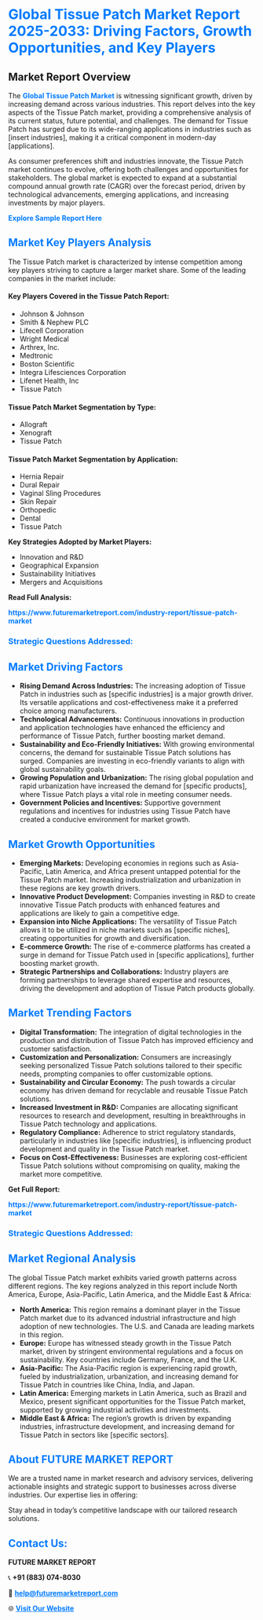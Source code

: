 <h1 style="color: #007BFF;">Global Tissue Patch Market Report 2025-2033: Driving Factors, Growth Opportunities, and Key Players</h1>

<section id="overview">
<h2>Market Report Overview</h2>
<p>The <a href="https://www.futuremarketreport.com/industry-report/tissue-patch-market" style="color: #007BFF; text-decoration: none;"><strong>Global Tissue Patch Market</strong></a> is witnessing significant growth, driven by increasing demand across various industries. This report delves into the key aspects of the Tissue Patch market, providing a comprehensive analysis of its current status, future potential, and challenges. The demand for Tissue Patch has surged due to its wide-ranging applications in industries such as [insert industries], making it a critical component in modern-day [applications].</p>
<p>As consumer preferences shift and industries innovate, the Tissue Patch market continues to evolve, offering both challenges and opportunities for stakeholders. The global market is expected to expand at a substantial compound annual growth rate (CAGR) over the forecast period, driven by technological advancements, emerging applications, and increasing investments by major players.</p>
</section>

<section id="overview">
<p><a href="https://www.futuremarketreport.com/request-sample/reportId=106926" style="color: #007BFF; text-decoration: none;"><strong>Explore Sample Report Here</strong></a></p>
</section>

<section id="key-players">
<h2 style="color: #007BFF;">Market Key Players Analysis</h2>
<p>The Tissue Patch market is characterized by intense competition among key players striving to capture a larger market share. Some of the leading companies in the market include:</p>
<h4>Key Players Covered in the Tissue Patch Report:</h4>
<ul><li>Johnson &amp; Johnson</li><li>Smith &amp; Nephew PLC</li><li>Lifecell Corporation</li><li>Wright Medical</li><li>Arthrex, Inc.</li><li>Medtronic</li><li>Boston Scientific</li><li>Integra Lifesciences Corporation</li><li>Lifenet Health, Inc</li><li>Tissue Patch</li></ul>
<h4>Tissue Patch Market Segmentation by Type:</h4>
<ul><li>Allograft</li><li>Xenograft</li><li>Tissue Patch</li></ul>

<h4>Tissue Patch Market Segmentation by Application:</h4>
<ul><li>Hernia Repair</li><li>Dural Repair</li><li>Vaginal Sling Procedures</li><li>Skin Repair</li><li>Orthopedic</li><li>Dental</li><li>Tissue Patch</li></ul>
<p><strong>Key Strategies Adopted by Market Players:</strong></p>
<ul>
<li>Innovation and R&D</li>
<li>Geographical Expansion</li>
<li>Sustainability Initiatives</li>
<li>Mergers and Acquisitions</li>
</ul>
</section>

<section>
<p><strong>Read Full Analysis: </strong></p><a href="https://www.futuremarketreport.com/industry-report/tissue-patch-market" style="color: #007BFF; text-decoration: none;"><strong>https://www.futuremarketreport.com/industry-report/tissue-patch-market</strong></a>
<h3 style="color: #007BFF;">Strategic Questions Addressed:</h3>
</section>

<section id="driving-factors">
<h2 style="color: #007BFF;">Market Driving Factors</h2>
<ul>
<li><strong>Rising Demand Across Industries:</strong> The increasing adoption of Tissue Patch in industries such as [specific industries] is a major growth driver. Its versatile applications and cost-effectiveness make it a preferred choice among manufacturers.</li>
<li><strong>Technological Advancements:</strong> Continuous innovations in production and application technologies have enhanced the efficiency and performance of Tissue Patch, further boosting market demand.</li>
<li><strong>Sustainability and Eco-Friendly Initiatives:</strong> With growing environmental concerns, the demand for sustainable Tissue Patch solutions has surged. Companies are investing in eco-friendly variants to align with global sustainability goals.</li>
<li><strong>Growing Population and Urbanization:</strong> The rising global population and rapid urbanization have increased the demand for [specific products], where Tissue Patch plays a vital role in meeting consumer needs.</li>
<li><strong>Government Policies and Incentives:</strong> Supportive government regulations and incentives for industries using Tissue Patch have created a conducive environment for market growth.</li>
</ul>
</section>

<section id="growth-opportunities">
<h2 style="color: #007BFF;">Market Growth Opportunities</h2>
<ul>
<li><strong>Emerging Markets:</strong> Developing economies in regions such as Asia-Pacific, Latin America, and Africa present untapped potential for the Tissue Patch market. Increasing industrialization and urbanization in these regions are key growth drivers.</li>
<li><strong>Innovative Product Development:</strong> Companies investing in R&D to create innovative Tissue Patch products with enhanced features and applications are likely to gain a competitive edge.</li>
<li><strong>Expansion into Niche Applications:</strong> The versatility of Tissue Patch allows it to be utilized in niche markets such as [specific niches], creating opportunities for growth and diversification.</li>
<li><strong>E-commerce Growth:</strong> The rise of e-commerce platforms has created a surge in demand for Tissue Patch used in [specific applications], further boosting market growth.</li>
<li><strong>Strategic Partnerships and Collaborations:</strong> Industry players are forming partnerships to leverage shared expertise and resources, driving the development and adoption of Tissue Patch products globally.</li>
</ul>
</section>

<section id="trending-factors">
<h2 style="color: #007BFF;">Market Trending Factors</h2>
<ul>
<li><strong>Digital Transformation:</strong> The integration of digital technologies in the production and distribution of Tissue Patch has improved efficiency and customer satisfaction.</li>
<li><strong>Customization and Personalization:</strong> Consumers are increasingly seeking personalized Tissue Patch solutions tailored to their specific needs, prompting companies to offer customizable options.</li>
<li><strong>Sustainability and Circular Economy:</strong> The push towards a circular economy has driven demand for recyclable and reusable Tissue Patch solutions.</li>
<li><strong>Increased Investment in R&D:</strong> Companies are allocating significant resources to research and development, resulting in breakthroughs in Tissue Patch technology and applications.</li>
<li><strong>Regulatory Compliance:</strong> Adherence to strict regulatory standards, particularly in industries like [specific industries], is influencing product development and quality in the Tissue Patch market.</li>
<li><strong>Focus on Cost-Effectiveness:</strong> Businesses are exploring cost-efficient Tissue Patch solutions without compromising on quality, making the market more competitive.</li>
</ul>
</section>

<section>
<p><strong>Get Full Report: </strong></p><a href="https://www.futuremarketreport.com/industry-report/tissue-patch-market" style="color: #007BFF; text-decoration: none;"><strong>https://www.futuremarketreport.com/industry-report/tissue-patch-market</strong></a>
<h3 style="color: #007BFF;">Strategic Questions Addressed:</h3>
</section>


<section id="regional-analysis">
<h2 style="color: #007BFF;">Market Regional Analysis</h2>
<p>The global Tissue Patch market exhibits varied growth patterns across different regions. The key regions analyzed in this report include North America, Europe, Asia-Pacific, Latin America, and the Middle East & Africa:</p>
<ul>
<li><strong>North America:</strong> This region remains a dominant player in the Tissue Patch market due to its advanced industrial infrastructure and high adoption of new technologies. The U.S. and Canada are leading markets in this region.</li>
<li><strong>Europe:</strong> Europe has witnessed steady growth in the Tissue Patch market, driven by stringent environmental regulations and a focus on sustainability. Key countries include Germany, France, and the U.K.</li>
<li><strong>Asia-Pacific:</strong> The Asia-Pacific region is experiencing rapid growth, fueled by industrialization, urbanization, and increasing demand for Tissue Patch in countries like China, India, and Japan.</li>
<li><strong>Latin America:</strong> Emerging markets in Latin America, such as Brazil and Mexico, present significant opportunities for the Tissue Patch market, supported by growing industrial activities and investments.</li>
<li><strong>Middle East & Africa:</strong> The region’s growth is driven by expanding industries, infrastructure development, and increasing demand for Tissue Patch in sectors like [specific sectors].</li>
</ul>
</section>

<footer>
<h2 style="color: #007BFF;">About FUTURE MARKET REPORT</h2>
<p>We are a trusted name in market research and advisory services, delivering actionable insights and strategic support to businesses across diverse industries. Our expertise lies in offering:</p>

<p>Stay ahead in today’s competitive landscape with our tailored research solutions.</p>

<h2 style="color: #007BFF;">Contact Us:</h2>
<p><strong>FUTURE MARKET REPORT</strong></p>
<p>📞 <strong>+91 (883) 074-8030</strong></p>
<p>📧 <strong><a href="mailto:help@futuremarketreport.com" style="color: #007BFF;">help@futuremarketreport.com</a></strong></p>
<p>🌐 <strong><a href="https://www.futuremarketreport.com/" style="color: #007BFF;">Visit Our Website</a></strong></p>
</footer>